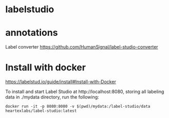# labelstudio



# annotations
Label converter
https://github.com/HumanSignal/label-studio-converter

# Install with docker
https://labelstud.io/guide/install#Install-with-Docker

To install and start Label Studio at http://localhost:8080, storing all labeling data in ./mydata directory, run the following:
```
docker run -it -p 8080:8080 -v $(pwd)/mydata:/label-studio/data heartexlabs/label-studio:latest
```